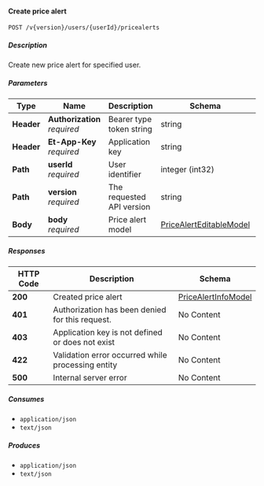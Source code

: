 
<a name="pricealerts_createpricealert"></a>
#### Create price alert
```
POST /v{version}/users/{userId}/pricealerts
```


##### Description
Create new price alert for specified user.


##### Parameters

|Type|Name|Description|Schema|Default|
|---|---|---|---|---|
|**Header**|**Authorization**  <br>*required*|Bearer type token string|string||
|**Header**|**Et-App-Key**  <br>*required*|Application key|string||
|**Path**|**userId**  <br>*required*|User identifier|integer (int32)||
|**Path**|**version**  <br>*required*|The requested API version|string|`"1.0"`|
|**Body**|**body**  <br>*required*|Price alert model|[PriceAlertEditableModel](#pricealerteditablemodel)||


##### Responses

|HTTP Code|Description|Schema|
|---|---|---|
|**200**|Created price alert|[PriceAlertInfoModel](#pricealertinfomodel)|
|**401**|Authorization has been denied for this request.|No Content|
|**403**|Application key is not defined or does not exist|No Content|
|**422**|Validation error occurred while processing entity|No Content|
|**500**|Internal server error|No Content|


##### Consumes

* `application/json`
* `text/json`


##### Produces

* `application/json`
* `text/json`



